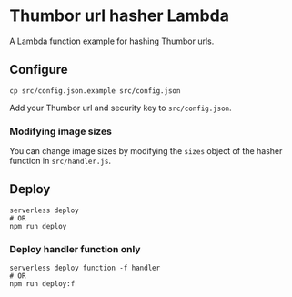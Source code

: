 # Thumbor url hasher Lambda

A Lambda function example for hashing Thumbor urls.

## Configure

```
cp src/config.json.example src/config.json
```

Add your Thumbor url and security key to `src/config.json`.

### Modifying image sizes

You can change image sizes by modifying the `sizes` object of the hasher function in `src/handler.js`.

## Deploy

```
serverless deploy
# OR
npm run deploy
```

### Deploy handler function only

```
serverless deploy function -f handler
# OR
npm run deploy:f
```